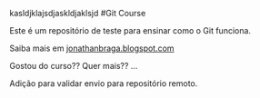 kasldjklajsdjaskldjaklsjd #Git Course

Este é um repositório de teste para ensinar como o Git funciona.

Saiba mais em [jonathanbraga.blogspot.com](http://jonathansbraga.blogspot.com)

Gostou do curso?? Quer mais?? ...

Adição para validar envio para repositório remoto.

